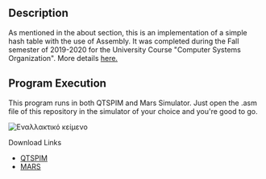## Description
As mentioned in the about section, this is an implementation of a simple hash table with the use of Assembly. It was completed during the Fall semester of 2019-2020 for the University Course "Computer Systems Organization". More details [here.](https://github.com/nevwalkalone/Computer-Systems-Organization-2019-2020-AUEB/blob/main/project-announcement.pdf)

## Program Execution
This program runs in both QTSPIM and Mars Simulator. Just open the .asm file of this repository in the simulator of your choice and you're good to go.


![Εναλλακτικό κείμενο](https://github.com/nevwalkalone/Computer-Systems-Organization-2019-2020-AUEB/blob/main/execution-example-images/exec_example.png)

Download Links
* [QTSPIM](http://spimsimulator.sourceforge.net/)
* [MARS](http://courses.missouristate.edu/kenvollmar/mars/)


